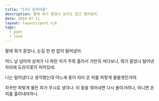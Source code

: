 ```yaml
---
title: "[시] 도라지꽃"
description: 팔에 뭐가 묻었나 보지도 않고 털어냈어.
date: 2019-07-11
layout: layouts/post.njk
tags:
  - poet
  - love
---
```


팔에 뭐가 묻었나, 눈길 한 번 없이 털어냈어.

어느 날 넘어져 상처가 나 파란 피가 주륵 흘러서 가만히 쳐다보니,
뭐가 묻었나 털어낸 자리에 도라지꽃이 피어있네.

나는 털어냈다고 생각했는데 어느새 꽃이 자라 온 피를 파랗게 물들엿던거야.

자꾸만 파랗게 물든 피가 무시로 생각나.
이 꽃을 꺾어내면 다시 돌아가려나, 아니면 온 피를 흘려내야하나.
